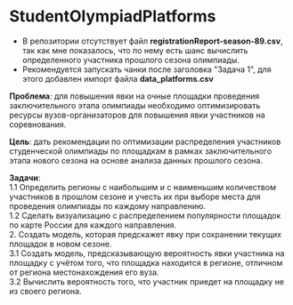 # StudentOlympiadPlatforms

- В репозитории отсутствует файл **registrationReport-season-89.csv**, так как мне показалось, что по нему есть шанс вычислить определенного участника прошлого сезона олимпиады.
- Рекомендуется запускать чанки после заголовка "Задача 1", для этого добавлен импорт файла **data_platforms.csv**

**Проблема**: для повышения явки на очные площадки проведения заключительного этапа олимпиады необходимо оптимизировать ресурсы вузов-организаторов для повышения явки участников на соревнования.  

**Цель**: дать рекомендации по оптимизации распределения участников студенческой олимпиады по площадкам в рамках заключительного этапа нового сезона на основе анализа данных прошлого сезона.  

**Задачи**:  
1.1 Определить регионы с наибольшим и с наименьшим количеством участников в прошлом сезоне и учесть их при выборе места для проведения олимпиады по каждому направлению.  
1.2 Сделать визуализацию с распределением популярности площадок по карте России для каждого направления.  
2. Создать модель, которая предскажет явку при сохранении текущих площадок в новом сезоне.  
3.1 Создать модель, предсказывающую вероятность явки участника на площадку с учётом того, что площадка находится в регионе, отличном от региона местонахождения его вуза.  
3.2 Вычислить вероятность того, что участник приедет на площадку не из своего региона.  


